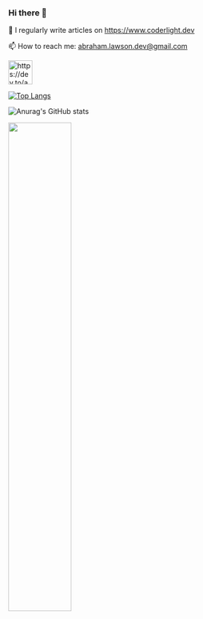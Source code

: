 ### Hi there 👋


📝 I regularly write articles on https://www.coderlight.dev

📫 How to reach me: abraham.lawson.dev@gmail.com

<a href="https://dev.to/abrahamlawson">
<img src="https://d2fltix0v2e0sb.cloudfront.net/dev-badge.svg" alt="https://dev.to/abrahamlawson" width="48">
</a>

[![Top Langs](https://github-readme-stats.vercel.app/api/top-langs/?username=lawson-ng&layout=compact)](https://github.com/anuraghazra/github-readme-stats)


![Anurag's GitHub stats](https://github-readme-stats.vercel.app/api?username=lawson-ng&theme=ayu-mirage)

<img src="https://images.hive.blog/0x0/https://steemitimages.com/DQmUGhsqqkJZHsaybDmvpSPcwtf8Egb4NGRbJGXFhFLCFyV/OwZkUVO.gif" width="50%" height="50%"> 

<!--
**AbrahamLawson/AbrahamLawson** is a ✨ _special_ ✨ repository because its `README.md` (this file) appears on your GitHub profile.

Here are some ideas to get you started:

- 🔭 I’m currently working on ...
- 🌱 I’m currently learning ...
- 👯 I’m looking to collaborate on ...
- 🤔 I’m looking for help with ...
- 💬 Ask me about ...
- 📫 How to reach me: ...
- 😄 Pronouns: ...
- ⚡ Fun fact: ...
-->

